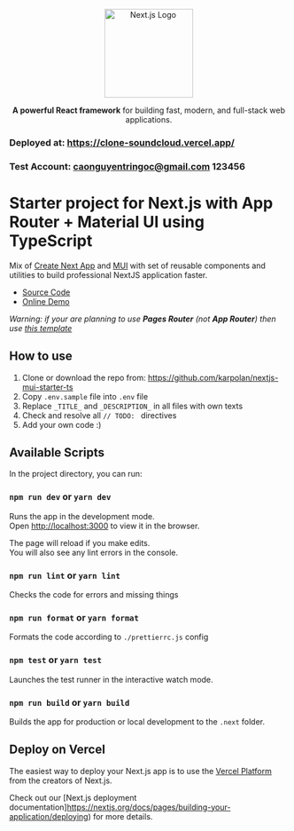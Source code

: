 <p align="center">
    <a href="https://nextjs.org/" target="_blank">
    <img src="https://upload.wikimedia.org/wikipedia/commons/8/8e/Nextjs-logo.svg" width="160" alt="Next.js Logo" />
  </a>
</p>

<p align="center"><strong>A powerful React framework</strong> for building fast, modern, and full-stack web applications.</p>

### Deployed at: https://clone-soundcloud.vercel.app/

### Test Account: caonguyentringoc@gmail.com 123456

# Starter project for Next.js with App Router + Material UI using TypeScript

Mix of [Create Next App](https://nextjs.org/docs/pages/api-reference/create-next-app) and [MUI](https://mui.com) with set of reusable components and utilities to build professional NextJS application faster.

-   [Source Code](https://github.com/karpolan/nextjs-mui-starter-ts)
-   [Online Demo](https://nextjs-mui-starter-ts.vercel.app)

_Warning: if your are planning to use **Pages Router** (not **App Router**) then use [this template](https://github.com/karpolan/nextjs-with-pages-mui-starter-ts)_

## How to use

1. Clone or download the repo from: https://github.com/karpolan/nextjs-mui-starter-ts
2. Copy `.env.sample` file into `.env` file
3. Replace `_TITLE_` and `_DESCRIPTION_` in all files with own texts
4. Check and resolve all `// TODO: ` directives
5. Add your own code :)

## Available Scripts

In the project directory, you can run:

### `npm run dev` or `yarn dev`

Runs the app in the development mode.<br />
Open [http://localhost:3000](http://localhost:3000) to view it in the browser.

The page will reload if you make edits.<br />
You will also see any lint errors in the console.

### `npm run lint` or `yarn lint`

Checks the code for errors and missing things

### `npm run format` or `yarn format`

Formats the code according to `./prettierrc.js` config

### `npm test` or `yarn test`

Launches the test runner in the interactive watch mode.<br />

### `npm run build` or `yarn build`

Builds the app for production or local development to the `.next` folder.<br />

## Deploy on Vercel

The easiest way to deploy your Next.js app is to use the [Vercel Platform](https://vercel.com/new?utm_medium=default-template&filter=next.js&utm_source=create-next-app&utm_campaign=create-next-app-readme) from the creators of Next.js.

Check out our [Next.js deployment documentation]https://nextjs.org/docs/pages/building-your-application/deploying) for more details.
